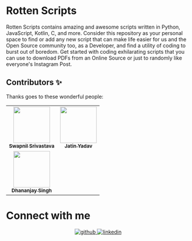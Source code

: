 # Rotten Scripts
Rotten Scripts contains amazing and awesome scripts written in Python, JavaScript, Kotlin, C, and more. Consider this repository as your personal space to find or add any new script that can make life easier for us and the Open Source community too, as a Developer, and find a utility of coding to burst out of boredom. Get started with coding exhilarating scripts that you can use to download PDFs from an Online Source or just to randomly like everyone's Instagram Post.

## Contributors ✨
Thanks goes to these wonderful people:
<table>
    <tr>
      <td align="center"><a href="https://swapnilsparsh.github.io/"><img src="https://avatars0.githubusercontent.com/u/69387608?s=460&u=6fe789d1b208bcbd21f6b95f641338fea7e999b9&v=4" width="100px;" alt=""/><br /><sub><b>Swapnil Srivastava</b></sub></a><br /></td>
      <td align="center"><a href="https://jatiinyadav.github.io/PersonalWeb/"><img src="https://avatars3.githubusercontent.com/u/73248007?s=400&u=689c6131cdead6c052bfd6f8d083e62fbfd67d22&v=4" width="100px;" alt=""/><br /><sub><b>Jatin Yadav</b></sub></a><br /></td>
    </tr>
      <td align="center"><a href="https://github.com/Dhananjay1999singh"><img src="https://avatars0.githubusercontent.com/u/66172170?s=400&u=70c9d4dcadc273a0c0d627bcc0c4214388543dba&v=4" width="100px;" alt=""/><br /><sub><b>Dhananjay Singh</b></sub></a><br /></td>
    </tr>
</table>

# Connect with me
<div align="center">
<a href="https://github.com/swapnilsparsh" target="_blank">
<img src=https://img.shields.io/badge/github-%2324292e.svg?&style=for-the-badge&logo=github&logoColor=white alt=github style="margin-bottom: 5px;" />
</a>
<a href="https://www.linkedin.com/in/swapnil-srivastava-sparsh/" target="_blank">
<img src=https://img.shields.io/badge/linkedin-%231E77B5.svg?&style=for-the-badge&logo=linkedin&logoColor=white alt=linkedin style="margin-bottom: 5px;" />
</a> 
</div>  
